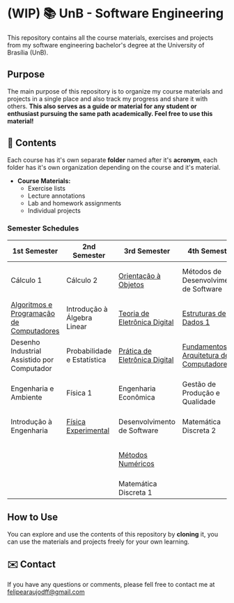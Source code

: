 # (WIP) 📚  UnB - Software Engineering
This repository contains all the course materials, exercises and projects from my software engineering bachelor's degree at the University of Brasília (UnB).

## Purpose

The main purpose of this repository is to organize my course materials and projects in a single place and also track my progress and share it with others. **This also serves as a guide or material for any student or enthusiast pursuing the same path academically. Feel free to use this material!**

## 📑 Contents

Each course has it's own separate **folder** named after it's **acronym**, each folder has it's own organization depending on the course and it's material.

- **Course Materials:**
  - Exercise lists
  - Lecture annotations
  - Lab and homework assignments
  - Individual projects

### Semester Schedules

| 1st Semester                                     | 2nd Semester                   | 3rd Semester                          | 4th Semester                                       | 5th Semester                                 | 6th Semester                                 | 7th Semester                                              |
| ------------------------------------------------ | ------------------------------ | ------------------------------------- | -------------------------------------------------- | -------------------------------------------- | -------------------------------------------- | --------------------------------------------------------- |
| Cálculo 1                                        | Cálculo 2                      | [Orientação à Objetos](OO/)           | Métodos de Desenvolvimento de Software             | [Requisitos de Software](REQ/)               | [Arquitetura e Desenho de Software](ADS/)    | [Engenharia de Segurança do Trabalho](ENGSEG/)            |
| [Algoritmos e Programação de Computadores](APC/) | Introdução à Álgebra Linear    | [Teoria de Eletrônica Digital](TED/)  | [Estruturas de Dados 1](EDA/)                      | [Estrutura de Dados 2](EDA2/)                | [Fundamentos de Redes de Computadores](FRC/) | [Fundamentos Lógicos de Inteligência Artifical](FLIA/)    |
| Desenho Industrial Assistido por Computador      | Probabilidade e Estatística    | [Prática de Eletrônica Digital](PED/) | [Fundamentos de Arquitetura de Computadores](FAC/) | [Compiladores](COMP/)                        | [Projeto de Algoritmos](PA/)                 | [Paradigmas de Programação](Paradigmas/)                  |
| Engenharia e Ambiente                            | Física 1                       | Engenharia Econômica                  | Gestão de Produção e Qualidade                     | [Fundamentos de Sistemas Operacionais](FSO/) | [Qualidade de Software](QUA/)                | [Programação de Sistemas Paralelos e Distribuídos](PSPD/) |
| Introdução à Engenharia                          | [Física Experimental](FISEXP/) | Desenvolvimento de Software           | Matemática Discreta 2                              | [Interação Humano Computador](IHC/)          | [Testes de Software](TES/)                   | [Projeto Integrador de Engenharia 1](PI1/)                |
|                                                  |                                | [Métodos Numéricos](MNE/)             |                                                    | [Sistema de Banco de Dados 1](SBD1/)         |                                              | [Sistema Gerenciador de Banco de Dados 2](SGBD/)          |
|                                                  |                                | Matemática Discreta 1                 |                                                    |                                              |                                              |                                                           |

## How to Use

You can explore and use the contents of this repository by **cloning** it, you can use the materials and projects freely for your own learning.

## ✉️ Contact

If you have any questions or comments, please fell free to contact me at felipearaujodff@gmail.com